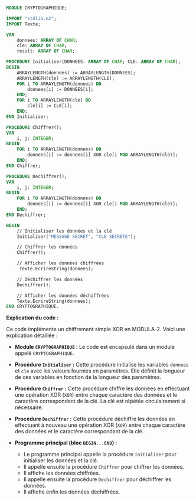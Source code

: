 ```modula-2
MODULE CRYPTOGRAPHIQUE;

IMPORT "stdlib.m2";
IMPORT Texte;

VAR
    donnees: ARRAY OF CHAR;
    cle: ARRAY OF CHAR;
    result: ARRAY OF CHAR;

PROCEDURE Initialiser(DONNEES: ARRAY OF CHAR; CLE: ARRAY OF CHAR);
BEGIN
    ARRAYLENGTH(donnees) := ARRAYLENGTH(DONNEES);
    ARRAYLENGTH(cle) := ARRAYLENGTH(CLE);
    FOR i TO ARRAYLENGTH(donnees) DO
        donnees[i] := DONNEES[i];
    END;
    FOR i TO ARRAYLENGTH(cle) DO
        cle[i] := CLE[i];
    END;
END Initialiser;

PROCEDURE Chiffrer();
VAR
    i, j: INTEGER;
BEGIN
    FOR i TO ARRAYLENGTH(donnees) DO
        donnees[i] := donnees[i] XOR cle[i MOD ARRAYLENGTH(cle)];
    END;
END Chiffrer;

PROCEDURE Dechiffrer();
VAR
    i, j: INTEGER;
BEGIN
    FOR i TO ARRAYLENGTH(donnees) DO
        donnees[i] := donnees[i] XOR cle[i MOD ARRAYLENGTH(cle)];
    END;
END Dechiffrer;

BEGIN
    // Initialiser les données et la clé
    Initialiser("MESSAGE SECRET", "CLE SECRETE");

    // Chiffrer les données
    Chiffrer();

    // Afficher les données chiffrées
     Texte.EcrireString(donnees);

    // Déchiffrer les données
    Dechiffrer();

    // Afficher les données déchiffrées
    Texte.EcrireString(donnees);
END CRYPTOGRAPHIQUE.
```

**Explication du code :**

Ce code implémente un chiffrement simple XOR en MODULA-2. Voici une explication détaillée :

* **Module `CRYPTOGRAPHIQUE` :** Le code est encapsulé dans un module appelé `CRYPTOGRAPHIQUE`.

* **Procédure `Initialiser` :** Cette procédure initialise les variables `donnees` et `cle` avec les valeurs fournies en paramètres. Elle définit la longueur de ces variables en fonction de la longueur des paramètres.

* **Procédure `Chiffrer` :** Cette procédure chiffre les données en effectuant une opération XOR (`XOR`) entre chaque caractère des données et le caractère correspondant de la clé. La clé est répétée circulairement si nécessaire.

* **Procédure `Dechiffrer` :** Cette procédure déchiffre les données en effectuant à nouveau une opération XOR (`XOR`) entre chaque caractère des données et le caractère correspondant de la clé.

* **Programme principal (bloc `BEGIN...END`) :**
    * Le programme principal appelle la procédure `Initialiser` pour initialiser les données et la clé.
    * Il appelle ensuite la procédure `Chiffrer` pour chiffrer les données.
    * Il affiche les données chiffrées.
    * Il appelle ensuite la procédure `Dechiffrer` pour déchiffrer les données.
    * Il affiche enfin les données déchiffrées.